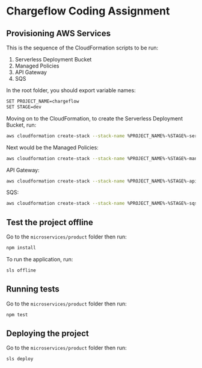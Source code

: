 # Chargeflow Coding Assignment

## Provisioning AWS Services

This is the sequence of the CloudFormation scripts to be run:

1. Serverless Deployment Bucket
2. Managed Policies
3. API Gateway
4. SQS

In the root folder, you should export variable names:

```bash
SET PROJECT_NAME=chargeflow
SET STAGE=dev
```

Moving on to the CloudFormation, to create the Serverless Deployment Bucket, run:

```bash
aws cloudformation create-stack --stack-name %PROJECT_NAME%-%STAGE%-serverless-bucket --template-body file://infrastructure/serverless-deployment-bucket.yaml --parameters ParameterKey=ProjectName,ParameterValue=%PROJECT_NAME% ParameterKey=Stage,ParameterValue=%STAGE%
```

Next would be the Managed Policies:

```bash
aws cloudformation create-stack --stack-name %PROJECT_NAME%-%STAGE%-managed-policy --template-body file://infrastructure/managed-policies.yaml --parameters ParameterKey=ProjectName,ParameterValue=%PROJECT_NAME% ParameterKey=Stage,ParameterValue=%STAGE% --capabilities CAPABILITY_IAM --capabilities CAPABILITY_NAMED_IAM
```

API Gateway:

```bash
aws cloudformation create-stack --stack-name %PROJECT_NAME%-%STAGE%-apigw --template-body file://infrastructure/apigw.yaml --parameters ParameterKey=ProjectName,ParameterValue=%PROJECT_NAME% ParameterKey=Stage,ParameterValue=%STAGE%
```

SQS:

```bash
aws cloudformation create-stack --stack-name %PROJECT_NAME%-%STAGE%-sqs --template-body file://infrastructure/sqs.yaml --parameters ParameterKey=ProjectName,ParameterValue=%PROJECT_NAME% ParameterKey=Stage,ParameterValue=%STAGE%
```

## Test the project offline

Go to the `microservices/product` folder then run:

```bash
npm install
```

To run the application, run:

```bash
sls offline
```

## Running tests

Go to the `microservices/product` folder then run:

```bash
npm test
```

## Deploying the project

Go to the `microservices/product` folder then run:

```bash
sls deploy
```
